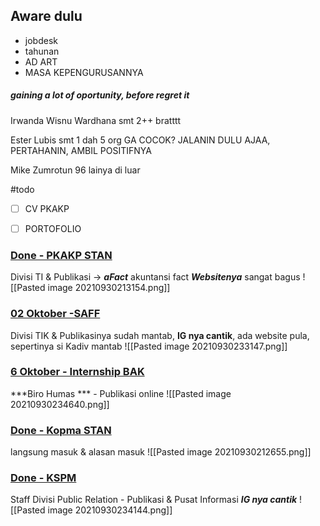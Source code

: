 ## Aware dulu
- jobdesk
- tahunan
- AD ART
- MASA KEPENGURUSANNYA 


##### gaining a lot of oportunity, before regret it

Irwanda Wisnu Wardhana
smt 2++ bratttt



Ester Lubis
smt 1 dah 5 org
GA COCOK? JALANIN DULU AJAA, PERTAHANIN, AMBIL POSITIFNYA


Mike Zumrotun
96 lainya di luar




#todo
- [ ] CV PKAKP
- [ ] PORTOFOLIO

 
 ### [Done - PKAKP STAN](https://linktr.ee/pkakp_pknstan)
 Divisi TI & Publikasi -> ***aFact*** akuntansi fact
 ***Websitenya*** sangat bagus
 ![[Pasted image 20210930213154.png]]
 
 ###  [02 Oktober -SAFF](http://staner.id/OPRECSAFF)
 Divisi TIK & Publikasinya sudah mantab, **IG nya cantik**, ada website pula, sepertinya si Kadiv mantab
 ![[Pasted image 20210930233147.png]]
 
  ### [6 Oktober - Internship BAK](https://linktr.ee/InternshipBAK2021)
 ***Biro Humas *** - Publikasi online
 ![[Pasted image 20210930234640.png]]
 
 ### [Done - Kopma STAN](https://staner.id/joinkopma)
 langsung masuk & alasan masuk
![[Pasted image 20210930212655.png]]
 
 ### [Done - KSPM](http://bit.ly/OPRECAnggotaKSPMPKNSTAN2021-2022)
 Staff Divisi Public Relation - Publikasi & Pusat Informasi
 ***IG nya cantik***
 ![[Pasted image 20210930234144.png]]
 

